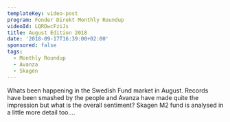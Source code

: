 ```yaml
---
templateKey: video-post
program: Fonder Direkt Monthly Roundup
videoId: LQRDwcFziJs
title: August Edition 2018
date: '2018-09-17T16:39:00+02:00'
sponsored: false
tags:
  - Monthly Roundup
  - Avanza
  - Skagen
---
```

Whats been happening in the Swedish Fund market in August. Records have been smashed by the people and Avanza have made quite the impression but what is the overall sentiment?
Skagen M2 fund is analysed in a little more detail too....

